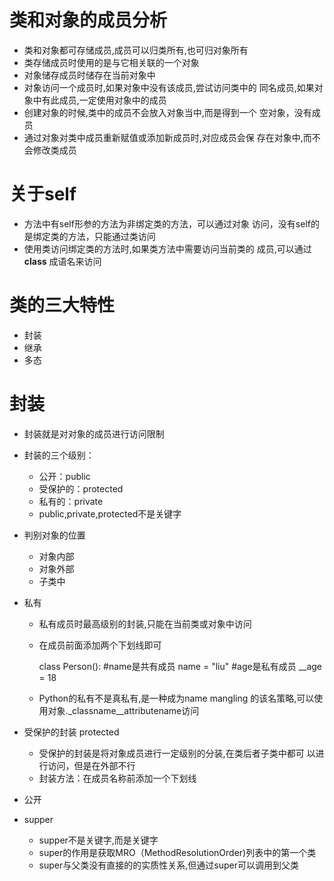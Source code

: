 # 类和对象的成员分析
- 类和对象都可存储成员,成员可以归类所有,也可归对象所有
- 类存储成员时使用的是与它相关联的一个对象
- 对象储存成员时储存在当前对象中
- 对象访问一个成员时,如果对象中没有该成员,尝试访问类中的
    同名成员,如果对象中有此成员,一定使用对象中的成员
- 创建对象的时候,类中的成员不会放入对象当中,而是得到一个
    空对象，没有成员
- 通过对象对类中成员重新赋值或添加新成员时,对应成员会保
    存在对象中,而不会修改类成员
    
# 关于self
- 方法中有self形参的方法为非绑定类的方法，可以通过对象
    访问，没有self的是绑定类的方法，只能通过类访问
- 使用类访问绑定类的方法时,如果类方法中需要访问当前类的
    成员,可以通过 __class__ 成语名来访问
    
# 类的三大特性
- 封装
- 继承
- 多态

# 封装
- 封装就是对对象的成员进行访问限制
- 封装的三个级别：
    - 公开：public
    - 受保护的：protected
    - 私有的：private
    - public,private,protected不是关键字
- 判别对象的位置
    - 对象内部
    - 对象外部
    - 子类中
- 私有
    - 私有成员时最高级别的封装,只能在当前类或对象中访问
    - 在成员前面添加两个下划线即可
    
        class Person():
        #name是共有成员
        name = "liu"
        #age是私有成员
        __age = 18
    
    - Python的私有不是真私有,是一种成为name mangling
        的该名策略,可以使用对象._classname__attributename访问

- 受保护的封装 protected
    - 受保护的封装是将对象成员进行一定级别的分装,在类后者子类中都可
        以进行访问，但是在外部不行
    - 封装方法：在成员名称前添加一个下划线

- 公开    

- supper
    - supper不是关键字,而是关键字
    - super的作用是获取MRO（MethodResolutionOrder)列表中的第一个类
    - super与父类没有直接的的实质性关系,但通过super可以调用到父类